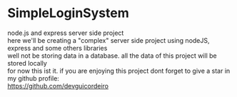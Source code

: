 # SimpleLoginSystem
node.js and express server side project
</br>
here we'll be creating a "complex" server side project using nodeJS, express and some others libraries
</br>
well not be storing data in a database. all the data of this project will be stored locally
</br>
for now this ist it. if you are enjoying this project dont forget to give a star in my github profile:
</br>
https://github.com/devguicordeiro
